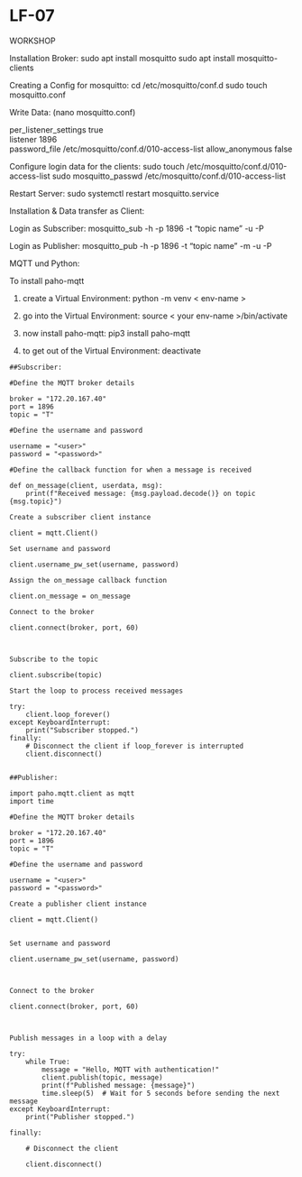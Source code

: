 # LF-07

 

WORKSHOP 

Installation Broker: 
sudo apt install mosquitto
sudo apt install mosquitto-clients 

Creating a Config for  mosquitto: 
cd /etc/mosquitto/conf.d 
sudo touch mosquitto.conf 

Write Data: 
(nano mosquitto.conf) 
 
per_listener_settings true  
listener 1896  
password_file /etc/mosquitto/conf.d/010-access-list 
allow_anonymous false 


Configure login data for the clients: 
sudo touch /etc/mosquitto/conf.d/010-access-list
sudo mosquitto_passwd /etc/mosquitto/conf.d/010-access-list <name>

Restart Server: 
sudo systemctl restart mosquitto.service 

Installation & Data transfer as Client: 


Login as Subscriber: 
mosquitto_sub -h <ip> -p 1896 -t “topic name” -u <User> -P <Password> 

Login as Publisher: 
mosquitto_pub -h <ip> -p 1896 -t “topic name” -m <Message> -u <User> -P <Password> 


MQTT und Python: 

To install paho-mqtt 

1. create a Virtual Environment: python -m venv < env-name > 

2. go into the Virtual Environment: source < your env-name >/bin/activate 

3. now install paho-mqtt: pip3 install paho-mqtt 

4. to get out of the Virtual Environment: deactivate 

 
```
##Subscriber: 

#Define the MQTT broker details 

broker = "172.20.167.40" 
port = 1896 
topic = "T" 

#Define the username and password 

username = "<user>" 
password = "<password>" 

#Define the callback function for when a message is received 

def on_message(client, userdata, msg): 
    print(f"Received message: {msg.payload.decode()} on topic {msg.topic}") 

Create a subscriber client instance 

client = mqtt.Client() 

Set username and password 

client.username_pw_set(username, password) 

Assign the on_message callback function 

client.on_message = on_message 

Connect to the broker 

client.connect(broker, port, 60) 

  

Subscribe to the topic 

client.subscribe(topic) 

Start the loop to process received messages 

try: 
    client.loop_forever() 
except KeyboardInterrupt: 
    print("Subscriber stopped.") 
finally: 
    # Disconnect the client if loop_forever is interrupted 
    client.disconnect() 

    
##Publisher:  

import paho.mqtt.client as mqtt 
import time   

#Define the MQTT broker details 

broker = "172.20.167.40" 
port = 1896 
topic = "T" 

#Define the username and password 

username = "<user>" 
password = "<password>" 

Create a publisher client instance 

client = mqtt.Client() 


Set username and password 

client.username_pw_set(username, password) 

  

Connect to the broker 

client.connect(broker, port, 60) 

  

Publish messages in a loop with a delay 

try: 
    while True: 
        message = "Hello, MQTT with authentication!" 
        client.publish(topic, message) 
        print(f"Published message: {message}") 
        time.sleep(5)  # Wait for 5 seconds before sending the next message 
except KeyboardInterrupt: 
    print("Publisher stopped.") 

finally: 

    # Disconnect the client 

    client.disconnect() 
```
